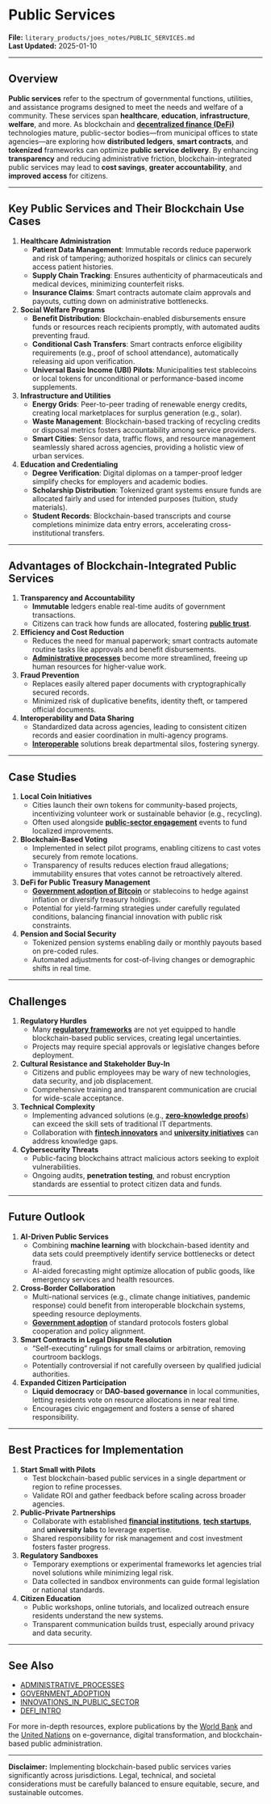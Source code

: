 # Public Services

**File:** `literary_products/joes_notes/PUBLIC_SERVICES.md`\
**Last Updated:** 2025-01-10

***

## Overview

**Public services** refer to the spectrum of governmental functions, utilities, and assistance programs designed to meet the needs and welfare of a community. These services span **healthcare**, **education**, **infrastructure**, **welfare**, and more. As blockchain and [**decentralized finance (DeFi)**](../DEFI_BASICS.md) technologies mature, public-sector bodies—from municipal offices to state agencies—are exploring how **distributed ledgers**, **smart contracts**, and **tokenized** frameworks can optimize **public service delivery**. By enhancing **transparency** and reducing administrative friction, blockchain-integrated public services may lead to **cost savings**, **greater accountability**, and **improved access** for citizens.

***

## Key Public Services and Their Blockchain Use Cases

1. **Healthcare Administration**
   * **Patient Data Management**: Immutable records reduce paperwork and risk of tampering; authorized hospitals or clinics can securely access patient histories.
   * **Supply Chain Tracking**: Ensures authenticity of pharmaceuticals and medical devices, minimizing counterfeit risks.
   * **Insurance Claims**: Smart contracts automate claim approvals and payouts, cutting down on administrative bottlenecks.
2. **Social Welfare Programs**
   * **Benefit Distribution**: Blockchain-enabled disbursements ensure funds or resources reach recipients promptly, with automated audits preventing fraud.
   * **Conditional Cash Transfers**: Smart contracts enforce eligibility requirements (e.g., proof of school attendance), automatically releasing aid upon verification.
   * **Universal Basic Income (UBI) Pilots**: Municipalities test stablecoins or local tokens for unconditional or performance-based income supplements.
3. **Infrastructure and Utilities**
   * **Energy Grids**: Peer-to-peer trading of renewable energy credits, creating local marketplaces for surplus generation (e.g., solar).
   * **Waste Management**: Blockchain-based tracking of recycling credits or disposal metrics fosters accountability among service providers.
   * **Smart Cities**: Sensor data, traffic flows, and resource management seamlessly shared across agencies, providing a holistic view of urban services.
4. **Education and Credentialing**
   * **Degree Verification**: Digital diplomas on a tamper-proof ledger simplify checks for employers and academic bodies.
   * **Scholarship Distribution**: Tokenized grant systems ensure funds are allocated fairly and used for intended purposes (tuition, study materials).
   * **Student Records**: Blockchain-based transcripts and course completions minimize data entry errors, accelerating cross-institutional transfers.

***

## Advantages of Blockchain-Integrated Public Services

1. **Transparency and Accountability**
   * **Immutable** ledgers enable real-time audits of government transactions.
   * Citizens can track how funds are allocated, fostering [**public trust**](public_trust.md).
2. **Efficiency and Cost Reduction**
   * Reduces the need for manual paperwork; smart contracts automate routine tasks like approvals and benefit disbursements.
   * [**Administrative processes**](administrative_processes.md) become more streamlined, freeing up human resources for higher-value work.
3. **Fraud Prevention**
   * Replaces easily altered paper documents with cryptographically secured records.
   * Minimized risk of duplicative benefits, identity theft, or tampered official documents.
4. **Interoperability and Data Sharing**
   * Standardized data across agencies, leading to consistent citizen records and easier coordination in multi-agency programs.
   * [**Interoperable**](../BLOCKCHAIN_INTEROPERABILITY.md) solutions break departmental silos, fostering synergy.

***

## Case Studies

1. **Local Coin Initiatives**
   * Cities launch their own tokens for community-based projects, incentivizing volunteer work or sustainable behavior (e.g., recycling).
   * Often used alongside [**public-sector engagement**](broken-reference) events to fund localized improvements.
2. **Blockchain-Based Voting**
   * Implemented in select pilot programs, enabling citizens to cast votes securely from remote locations.
   * Transparency of results reduces election fraud allegations; immutability ensures that votes cannot be retroactively altered.
3. **DeFi for Public Treasury Management**
   * [**Government adoption of Bitcoin**](government_adoption.md) or stablecoins to hedge against inflation or diversify treasury holdings.
   * Potential for yield-farming strategies under carefully regulated conditions, balancing financial innovation with public risk constraints.
4. **Pension and Social Security**
   * Tokenized pension systems enabling daily or monthly payouts based on pre-coded rules.
   * Automated adjustments for cost-of-living changes or demographic shifts in real time.

***

## Challenges

1. **Regulatory Hurdles**
   * Many [**regulatory frameworks**](broken-reference) are not yet equipped to handle blockchain-based public services, creating legal uncertainties.
   * Projects may require special approvals or legislative changes before deployment.
2. **Cultural Resistance and Stakeholder Buy-In**
   * Citizens and public employees may be wary of new technologies, data security, and job displacement.
   * Comprehensive training and transparent communication are crucial for wide-scale acceptance.
3. **Technical Complexity**
   * Implementing advanced solutions (e.g., [**zero-knowledge proofs**](../CRYPTO/CRYPTOGRPAHY_BASICS_.MD#zero-knowledge-proofs-zkps)) can exceed the skill sets of traditional IT departments.
   * Collaboration with [**fintech innovators**](../FINTECH_INNOVATORS.md) and [**university initiatives**](university_initiatives.md) can address knowledge gaps.
4. **Cybersecurity Threats**
   * Public-facing blockchains attract malicious actors seeking to exploit vulnerabilities.
   * Ongoing audits, **penetration testing**, and robust encryption standards are essential to protect citizen data and funds.

***

## Future Outlook

1. **AI-Driven Public Services**
   * Combining **machine learning** with blockchain-based identity and data sets could preemptively identify service bottlenecks or detect fraud.
   * AI-aided forecasting might optimize allocation of public goods, like emergency services and health resources.
2. **Cross-Border Collaboration**
   * Multi-national services (e.g., climate change initiatives, pandemic response) could benefit from interoperable blockchain systems, speeding resource deployments.
   * [**Government adoption**](government_adoption.md) of standard protocols fosters global cooperation and policy alignment.
3. **Smart Contracts in Legal Dispute Resolution**
   * “Self-executing” rulings for small claims or arbitration, removing courtroom backlogs.
   * Potentially controversial if not carefully overseen by qualified judicial authorities.
4. **Expanded Citizen Participation**
   * **Liquid democracy** or **DAO-based governance** in local communities, letting residents vote on resource allocations in near real time.
   * Encourages civic engagement and fosters a sense of shared responsibility.

***

## Best Practices for Implementation

1. **Start Small with Pilots**
   * Test blockchain-based public services in a single department or region to refine processes.
   * Validate ROI and gather feedback before scaling across broader agencies.
2. **Public-Private Partnerships**
   * Collaborate with established [**financial institutions**](../strategy/financial_institutions.md), [**tech startups**](../FINTECH_INNOVATORS.md), and **university labs** to leverage expertise.
   * Shared responsibility for risk management and cost investment fosters faster progress.
3. **Regulatory Sandboxes**
   * Temporary exemptions or experimental frameworks let agencies trial novel solutions while minimizing legal risk.
   * Data collected in sandbox environments can guide formal legislation or national standards.
4. **Citizen Education**
   * Public workshops, online tutorials, and localized outreach ensure residents understand the new systems.
   * Transparent communication builds trust, especially around privacy and data security.

***

## See Also

* [ADMINISTRATIVE\_PROCESSES](administrative_processes.md)
* [GOVERNMENT\_ADOPTION](government_adoption.md)
* [INNOVATIONS\_IN\_PUBLIC\_SECTOR](../strategy/innovations_in_public_sector.md)
* [DEFI\_INTRO](../CRYPTO/DEFI_INTRO.md)

For more in-depth resources, explore publications by the [World Bank](https://www.worldbank.org/) and the [United Nations](https://www.un.org/) on e-governance, digital transformation, and blockchain-based public administration.

***

**Disclaimer:** Implementing blockchain-based public services varies significantly across jurisdictions. Legal, technical, and societal considerations must be carefully balanced to ensure equitable, secure, and sustainable outcomes.
